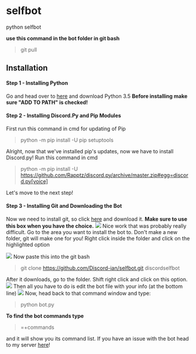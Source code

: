 # selfbot
python selfbot


<strong>use this command in the bot folder in git bash</strong>

> git pull


<h2>Installation</h2>
<h4>Step 1 - Installing Python</h4>
Go and head over to <a href="https://www.python.org">here</a> and download Python 3.5 <strong>Before installing make sure "ADD TO PATH" is checked!</strong>


<h4>Step 2 - Installing Discord.Py and Pip Modules</h4>
First run this command in cmd for updating of Pip

> python -m pip install -U pip setuptools

Alright, now that we've installed pip's updates, now we have to install Discord.py! Run this command in cmd

> python -m pip install -U https://github.com/Rapptz/discord.py/archive/master.zip#egg=discord.py[voice]

Let's move to the next step!


<h4>Step 3 - Installing Git and Downloading the Bot</h4>
Now we need to install git, so click <a href="https://git-scm.com/download/win">here</a> and download it.
<strong>Make sure to use this box when you have the choice.</strong>
<img src="http://i.imgur.com/guis7EE.png"></img>
Nice work that was probably really difficult. Go to the area you want to install the bot to. Don't make a new folder, git will make one for you! Right click inside the folder and click on the highlighted option


<img src="http://i.imgur.com/32M4VPo.png"></img>
Now paste this into the git bash

> git clone https://github.com/Discord-ian/selfbot.git discordselfbot

After it downloads, go to the folder. Shift right click and click on this option.
<img src="http://i.imgur.com/FCMfFwl.png"></img>
Then all you have to do is edit the bot file with your info (at the bottom line)
<img src="http://i.imgur.com/MUNfgBV.png"></img>
Now, head back to that command window and type:

> python bot.py

<strong>To find the bot commands type</strong>

> =+commands

and it will show you its command list. If you have an issue with the bot head to my server <a href="https://discord.gg/BHGvZb6">here</a>!

